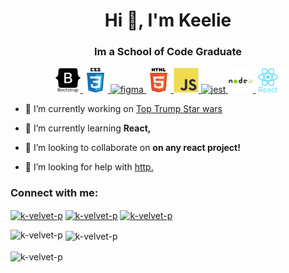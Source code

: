 
<h1 align="center">Hi 👋, I'm Keelie</h1>
<h3 align="center">Im a School of Code Graduate</h3>

<p align="center"> <a href="https://getbootstrap.com" target="_blank" rel="noreferrer"> <img src="https://raw.githubusercontent.com/devicons/devicon/master/icons/bootstrap/bootstrap-plain-wordmark.svg" alt="bootstrap" width="40" height="40"/> </a> <a href="https://www.w3schools.com/css/" target="_blank" rel="noreferrer"> <img src="https://raw.githubusercontent.com/devicons/devicon/master/icons/css3/css3-original-wordmark.svg" alt="css3" width="40" height="40"/> </a> <a href="https://www.figma.com/" target="_blank" rel="noreferrer"> <img src="https://www.vectorlogo.zone/logos/figma/figma-icon.svg" alt="figma" width="40" height="40"/> </a> <a href="https://www.w3.org/html/" target="_blank" rel="noreferrer"> <img src="https://raw.githubusercontent.com/devicons/devicon/master/icons/html5/html5-original-wordmark.svg" alt="html5" width="40" height="40"/> </a> <a href="https://developer.mozilla.org/en-US/docs/Web/JavaScript" target="_blank" rel="noreferrer"> <img src="https://raw.githubusercontent.com/devicons/devicon/master/icons/javascript/javascript-original.svg" alt="javascript" width="40" height="40"/> </a> <a href="https://jestjs.io" target="_blank" rel="noreferrer"> <img src="https://www.vectorlogo.zone/logos/jestjsio/jestjsio-icon.svg" alt="jest" width="40" height="40"/> </a> <a href="https://nodejs.org" target="_blank" rel="noreferrer"> <img src="https://raw.githubusercontent.com/devicons/devicon/master/icons/nodejs/nodejs-original-wordmark.svg" alt="nodejs" width="40" height="40"/> </a> <a href="https://reactjs.org/" target="_blank" rel="noreferrer"> <img src="https://raw.githubusercontent.com/devicons/devicon/master/icons/react/react-original-wordmark.svg" alt="react" width="40" height="40"/> </a> </p>


- 🔭 I’m currently working on [Top Trump Star wars](http.)

- 🌱 I’m currently learning **React,**

- 👯 I’m looking to collaborate on **on any react project!**

- 🤝 I’m looking for help with [http.](http.)

<h3 align="left">Connect with me:</h3>
<p align="left">
<a href="[https://codepen.io/k-velvet-p](https://codepen.io/K-Velvet-P)" target="blank"><img align="center" src="[https://raw.githubusercontent.com/rahuldkjain/github-profile-readme-generator/master/src/images/icons/Social/codepen.svg](https://codepen.io/kepea)" alt="k-velvet-p" height="30" width="40" /></a>
<a href="https://linkedin.com/in/k-velvet-p" target="blank"><img align="center" src="https://raw.githubusercontent.com/rahuldkjain/github-profile-readme-generator/master/src/images/icons/Social/linked-in-alt.svg" alt="k-velvet-p" height="30" width="40" /></a>
<a href="https://codesandbox.com/k-velvet-p" target="blank"><img align="center" src="https://raw.githubusercontent.com/rahuldkjain/github-profile-readme-generator/master/src/images/icons/Social/codesandbox.svg" alt="k-velvet-p" height="30" width="40" /></a>
</p>

<p><img align="left" src="https://github-readme-stats.vercel.app/api/top-langs?username=k-velvet-p&show_icons=true&locale=en&layout=compact" alt="k-velvet-p" /></p>

<p>&nbsp;<img align="center" src="https://github-readme-stats.vercel.app/api?username=k-velvet-p&show_icons=true&theme=synthwave&locale=en" alt="k-velvet-p" /></p>

<p><img align="center" src="https://github-readme-streak-stats.herokuapp.com/?user=k-velvet-p&" alt="k-velvet-p" /></p>


